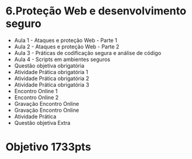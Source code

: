 # 6.Proteção Web e desenvolvimento seguro
- Aula 1 -  Ataques e proteção Web - Parte 1
- Aula 2 -  Ataques e proteção Web - Parte 2
- Aula 3 -  Práticas de codificação segura e análise de código
- Aula 4 -  Scripts em ambientes seguros
- Questão objetiva obrigatória 
- Atividade Prática obrigatória 1 
- Atividade Prática obrigatória 2 
- Atividade Prática obrigatória 3 
- Encontro Online 1 
- Encontro Online 2 
- Gravação Encontro Online 
- Gravação Encontro Online
- Atividade Prática
- Questão objetiva Extra
# Objetivo 1733pts
